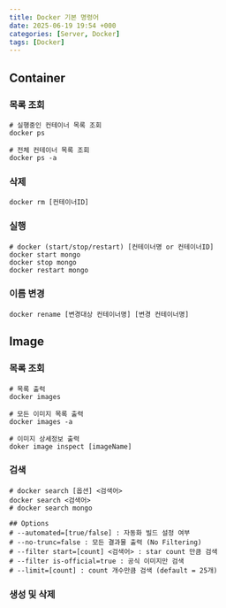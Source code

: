 ```yaml
---
title: Docker 기본 명령어
date: 2025-06-19 19:54 +000
categories: [Server, Docker]
tags: [Docker]
---
```


## Container 

### 목록 조회 

```shell
# 실행중인 컨테이너 목록 조회
docker ps 

# 전체 컨테이너 목록 조회 
docker ps -a 
```

### 삭제
```shell
docker rm [컨테이너ID]
```

### 실행
```shell
# docker (start/stop/restart) [컨테이너명 or 컨테이너ID]
docker start mongo
docker stop mongo
docker restart mongo 
```

### 이름 변경 
```shell
docker rename [변경대상 컨테이너명] [변경 컨테이너명]
```


## Image 

### 목록 조회 

```shell
# 목록 출럭 
docker images 

# 모든 이미지 목록 출력
docker images -a 

# 이미지 상세정보 출력 
doker image inspect [imageName]
```

### 검색 

```shell
# docker search [옵션] <검색어>
docker search <검색어>
# docker search mongo 

## Options 
# --automated=[true/false] : 자동화 빌드 설정 여부
# --no-trunc=false : 모든 결과물 출력 (No Filtering)
# --filter start=[count] <검색어> : star count 만큼 검색 
# --filter is-official=true : 공식 이미지만 검색
# --limit=[count] : count 개수만큼 검색 (default = 25개)

```

### 생성 및 삭제 
```shell


```




